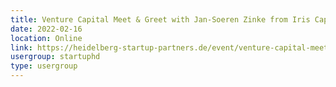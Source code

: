 ```yaml
---
title: Venture Capital Meet & Greet with Jan-Soeren Zinke from Iris Capital
date: 2022-02-16
location: Online
link: https://heidelberg-startup-partners.de/event/venture-capital-meet-greet-with-jan-soeren-zinke-from-iris-capital/
usergroup: startuphd
type: usergroup
---
```

